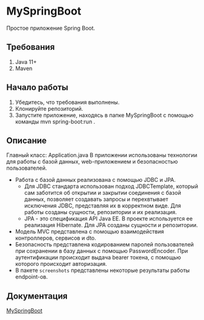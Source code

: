 # MySpringBoot
Простое приложение Spring Boot.
## Требования
1. Java 11+
2. Maven
## Начало работы
1. Убедитесь, что требования выполнены.
2. Клонируйте репозиторий.
3. Запустите приложение, находясь в папке MySpringBoot с помощью команды mvn spring-boot:run .
## Описание
Главный класс: Application.java
В приложении использованы технологии для работы с базой данных, web-приложением и безопасностью пользователей.
* Работа с базой данных реализована с помощью JDBC и JPA.
  * Для JDBC стандарта использован подход JDBCTemplate, который сам заботится об открытии и закрытии соединения с базой данных, позволяет создавать запросы и перехвтывает исключения JDBC, представляя их в корректном виде. Для работы созданы сущности, репозитории и их реализация.
  * JPA - это спецификация API Java EE. В проекте используется ее реализация Hibernate. Для JPA созданы сущности и репозитории.
* Модель MVC представлена с помощью взаимодействия контроллеров, сервисов и dto.
* Безопасность представлена кодированием паролей пользователей при сохранении в базу данных с помощью PasswordEncoder. При аутентификации происходит выдача bearer токена, с помощью которого происходит авторизация.
* В пакете `screenshots` представлены некоторые результаты работы endpoint-ов.
## Документация
[MySpringBoot](https://oksyou.github.io/MySpringBoot/)
